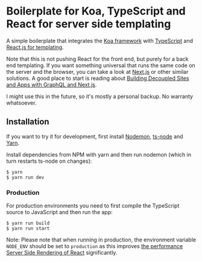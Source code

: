 # Boilerplate for Koa, TypeScript and React for server side templating

A simple boilerplate that integrates the [Koa framework](http://koajs.com) with [TypeScript](http://www.typescriptlang.org) and [React.js for templating](https://medium.com/@velmu/react-is-gaining-ground-as-a-universal-server-side-templating-system-26fe02eebe12).

Note that this is not pushing React for the front end, but purely for a back end templating. If you want something universal that runs the same code on the server and the browser, you can take a look at [Next.js](https://github.com/zeit/next.js/) or other similar solutions. A good place to start is reading about [Building Decoupled Sites and Apps with GraphQL and Next.js](https://malloc.fi/building-decoupled-sites-and-apps-with-graphql-and-next-js).

I might use this in the future, so it's mostly a personal backup. No warranty whatsoever.

## Installation

If you want to try it for development, first install [Nodemon](https://nodemon.io/), [ts-node](https://github.com/TypeStrong/ts-node) and [Yarn](https://yarnpkg.com/).

Install dependencies from NPM with yarn and then run nodemon (which in turn restarts ts-node on changes):

```
$ yarn
$ yarn run dev
```

### Production

For production environments you need to first compile the TypeScript source to JavaScript and then run the app:

```
$ yarn run build
$ yarn run start
```

Note: Please note that when running in production, the environment variable `NODE_ENV` should be set to `production` as this improves [the performance Server Side Rendering of React](https://malloc.fi/performance-cost-of-server-side-rendered-react-node-js) significantly.